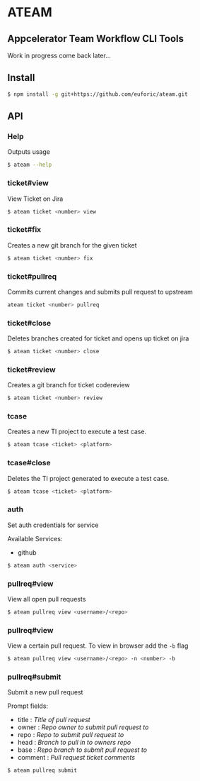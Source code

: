 # ATEAM
## Appcelerator Team Workflow CLI Tools

Work in progress come back later...

## Install

```bash
$ npm install -g git+https://github.com/euforic/ateam.git
```

## API

### Help

Outputs usage

```bash
$ ateam --help
```

### ticket#view

View Ticket on Jira

```bash
$ ateam ticket <number> view
```

### ticket#fix

Creates a new git branch for the given ticket

```bash
$ ateam ticket <number> fix
```

### ticket#pullreq

Commits current changes and submits pull request to upstream

```bash
ateam ticket <number> pullreq
```

### ticket#close

Deletes branches created for ticket and opens up ticket on jira

```bash
$ ateam ticket <number> close
```

### ticket#review

Creates a git branch for ticket codereview

```bash
$ ateam ticket <number> review
```

### tcase

Creates a new TI project to execute a test case.

```bash
$ ateam tcase <ticket> <platform>
```

### tcase#close

Deletes the TI project generated to execute a test case.

```bash
$ ateam tcase <ticket> <platform>
```

### auth

Set auth credentials for service

Available Services:

- github

```bash
$ ateam auth <service>
```

### pullreq#view

View all open pull requests

```bash
$ ateam pullreq view <username>/<repo>
```

### pullreq#view

View a certain pull request. To view in browser add the `-b` flag

```bash
$ ateam pullreq view <username>/<repo> -n <number> -b
```

### pullreq#submit

Submit a new pull request

Prompt fields:

- title : _Title of pull request_
- owner : _Repo owner to submit pull request to_
- repo : _Repo to submit pull request to_
- head : _Branch to pull in to owners repo_
- base : _Repo branch to submit pull request to_
- comment : _Pull request ticket comments_

```bash
$ ateam pullreq submit
```